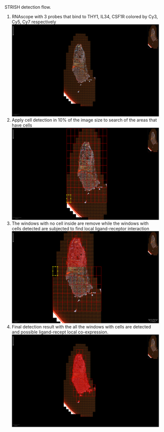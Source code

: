 STRISH detection flow. 


1. RNAscope with 3 probes that bind to THY1, IL34, CSF1R colored by Cy3, Cy5, Cy7 respectively 
<a id="step0">![Step 0](/figures/scene1_original_img.png)</a>
2. Apply cell detection in 10% of the image size to search of the areas that have cells
<a id="step1">![Step 1](/figures/scene1_step1_img.png)</a>
3. The windows with no cell inside are remove while the windows with cells detected are subjected to find local ligand-receptor interaction  
<a id="step2">![Step 2](/figures/scene1_step2_img.png)</a>
4. Final detection result with the all the windows with cells are detected and possible ligand-recept local co-expression. 
<a id="step3">![LR interation](/figures/scene1_final_img.png )</a>
